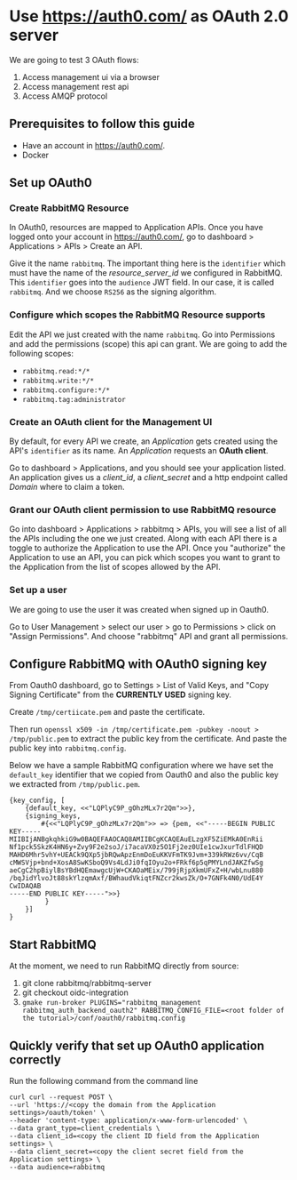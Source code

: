 # Use https://auth0.com/ as OAuth 2.0 server

We are going to test 3 OAuth flows:
1. Access management ui via a browser
2. Access management rest api
3. Access AMQP protocol

## Prerequisites to follow this guide

- Have an account in https://auth0.com/.
- Docker

## Set up OAuth0

### Create RabbitMQ Resource

In OAuth0, resources are mapped to Application APIs. Once you have logged onto your account in https://auth0.com/, go to dashboard > Applications > APIs > Create an API.

Give it the name `rabbitmq`. The important thing here is the `identifier` which must have the name of the *resource_server_id* we configured in RabbitMQ. This `identifier` goes into the `audience` JWT field. In our case, it is called `rabbitmq`. And we choose `RS256` as the signing algorithm.

### Configure which scopes the RabbitMQ Resource supports

Edit the API we just created with the name `rabbitmq`. Go into Permissions and add the permissions (scope) this api can grant.
We are going to add the following scopes:
- `rabbitmq.read:*/*`
- `rabbitmq.write:*/*`
- `rabbitmq.configure:*/*`
- `rabbitmq.tag:administrator`

### Create an OAuth client for the Management UI

By default, for every API we create, an *Application* gets created using the API's `identifier` as its name.
An *Application* requests an **OAuth client**.

Go to dashboard > Applications, and you should see your application listed. An application gives us a *client_id*, a *client_secret* and a http endpoint called *Domain* where to claim a token.

### Grant our OAuth client permission to use RabbitMQ resource

Go into dashboard > Applications > rabbitmq > APIs, you will see a list of all the APIs including the one we just created. Along with each API there is a toggle to authorize the Application to use the API. Once you "authorize" the Application to use an API, you can pick which scopes you want to grant to the Application from the list of scopes allowed by the API.

### Set up a user

We are going to use the user it was created when signed up in Oauth0.

Go to User Management > select our user > go to Permissions > click on "Assign Permissions". And choose "rabbitmq" API and grant all permissions.


## Configure RabbitMQ with OAuth0 signing key

From Oauth0 dashboard, go to Settings > List of Valid Keys, and "Copy Signing Certificate" from the **CURRENTLY USED** signing key.

Create `/tmp/certiicate.pem` and paste the certificate.

Then run `openssl x509 -in /tmp/certificate.pem -pubkey -noout > /tmp/public.pem` to extract the public key from the certificate. And paste the public key into `rabbitmq.config`.

Below we have a sample RabbitMQ configuration where we have set the `default_key` identifier that we copied from
Oauth0 and also the public key we extracted from `/tmp/public.pem`.

```
{key_config, [
	{default_key, <<"LQPlyC9P_gOhzMLx7r2Qm">>},
	{signing_keys,
		#{<<"LQPlyC9P_gOhzMLx7r2Qm">> => {pem, <<"-----BEGIN PUBLIC KEY-----
MIIBIjANBgkqhkiG9w0BAQEFAAOCAQ8AMIIBCgKCAQEAuELzgXF5ZiEMkA0EnRii
Nf1pck5SkzK4HN6y+Zvy9F2e2soJ/i7acaVX0z5O1Fj2ez0UIe1cwJxurTdlFHQD
MAHD6Mhr5vhY+UEACk9QXp5jbRQwApzEnmDoEuKKVFmTK9Jvm+339kRWz6vv/CqB
cMWSVjp+bnd+XosA8SwKSboQ9Vs4LdJi0fqIOyu2o+FRkf6p5qPMYLndJAKZfwSg
aeCgC2hpBiylBsYBdHQEmawgcUjW+CKAOaMEix/799jRjpXkmUFxZ+H/wbLnu880
/bqJidYlvoJt88skYlzqmAxf/BWhaudVkiqtFNZcr2kwsZk/O+7GNFk4N0/UdE4Y
CwIDAQAB
-----END PUBLIC KEY-----">>}
		 }
	}]
}

```

## Start RabbitMQ

At the moment, we need to run RabbitMQ directly from source:
1. git clone rabbitmq/rabbitmq-server
2. git checkout oidc-integration
3. `gmake run-broker PLUGINS="rabbitmq_management rabbitmq_auth_backend_oauth2" RABBITMQ_CONFIG_FILE=<root folder of the tutorial>/conf/oauth0/rabbitmq.config`


## Quickly verify that set up OAuth0 application correctly

Run the following command from the command line
```
curl curl --request POST \
--url 'https://<copy the domain from the Application settings>/oauth/token' \
--header 'content-type: application/x-www-form-urlencoded' \
--data grant_type=client_credentials \
--data client_id=<copy the client ID field from the Application settings> \
--data client_secret=<copy the client secret field from the Application settings> \
--data audience=rabbitmq
```
